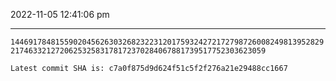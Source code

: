 2022-11-05 12:41:06 pm

---

`1446917848155902045626303268232231201759324272172798726008249813952829217463321272062532583178172370284067881739517752303623059`

`Latest commit SHA is: c7a0f875d9d624f51c5f2f276a21e29488cc1667 `
